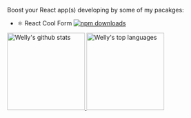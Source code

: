 Boost your React app(s) developing by some of my pacakges:

- ⚛️ React Cool Form [![npm downloads](https://img.shields.io/npm/dt/react-cool-form?style=flat-square)](https://www.npmtrends.com/react-cool-form)

<a href="https://www.linkedin.com/in/welly-shen-8b43287a">
  <img height="180rem" src="https://github-readme-stats.vercel.app/api?username=wellyshen&show_icons=true&theme=react" alt="Welly's github stats" />
  <img height="180rem" src="https://github-readme-stats.vercel.app/api/top-langs/?username=wellyshen&layout=compact&theme=react" alt="Welly's top languages" />
</a>

